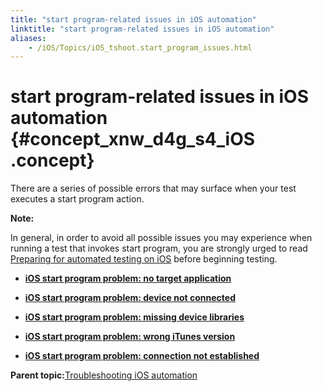 ```yaml
--- 
title: "start program-related issues in iOS automation"
linktitle: "start program-related issues in iOS automation"
aliases: 
    - /iOS/Topics/iOS_tshoot.start_program_issues.html
---
```

# start program-related issues in iOS automation {#concept_xnw_d4g_s4_iOS .concept}

There are a series of possible errors that may surface when your test executes a start program action.

**Note:**

In general, in order to avoid all possible issues you may experience when running a test that invokes start program, you are strongly urged to read [Preparing for automated testing on iOS](iOS_launching_an_AUT.md#section_pdh_mzj_m4) before beginning testing.

-   **[iOS start program problem: no target application](../../TA_FAQ/Topics/faq.tshoot.ios.start_program.aut_not_found_COPY.html)**  

-   **[iOS start program problem: device not connected](../../TA_FAQ/Topics/faq.tshoot.ios.start_program.device_not_connected_COPY.html)**  

-   **[iOS start program problem: missing device libraries](../../TA_FAQ/Topics/faq.tshoot.ios.start_program.missing_libraries_COPY.html)**  

-   **[iOS start program problem: wrong iTunes version](../../TA_FAQ/Topics/faq.tshoot.ios.start_program.itunes_incompatible_COPY.html)**  

-   **[iOS start program problem: connection not established](../../TA_FAQ/Topics/faq.tshoot.ios.start_program.connection_not_established_COPY.html)**  


**Parent topic:**[Troubleshooting iOS automation](../../iOS/Topics/iOS_troubleshooting.html)

